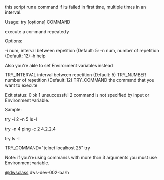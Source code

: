 
this script run a command if its failed in first time, multiple times in an interval.

Usage: try [options] COMMAND

execute a command repeatedly

Options:

-i num, 	interval between repetition (Default: 5)
-n num,		number of repetition (Default: 12)
-h 		help

Also you're able to set Environment variables instead

TRY_INTERVAL	interval between repetition (Default: 5)
TRY_NUMBER	number of repetition (Default: 12)
TRY_COMMAND	the command that you want to execute

Exit status:
0	ok
1	unsuccessful
2	command is not specified by input or Environment variable.

Sample:

try -i 2 -n 5 ls -l

try -n 4 ping -c 2 4.2.2.4

try ls -l

TRY_COMMAND="telnet localhost 25" try


Note:
if you're using commands with more than 3 arguments you must use Environment variable.







[@dwsclass](https://github.com/dwsclass) dws-dev-002-bash
